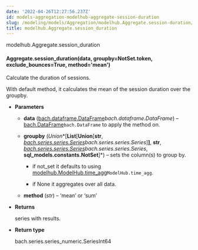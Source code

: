 ```yaml
---
date: '2022-04-26T12:27:56.237Z'
id: models-aggregation-modelhub-aggregate-session-duration
slug: /modeling/models/Aggregation/modelhub.Aggregate.session-duration/
title: modelhub.Aggregate.session_duration
---
```


modelhub.Aggregate.session_duration


#### Aggregate.session_duration(data, groupby=NotSet.token, exclude_bounces=True, method='mean')
Calculate the duration of sessions.

With default method, it calculates the mean of the session duration over the groupby.


* **Parameters**

    
    * **data** ([bach.dataframe.DataFrame](#bach.DataFrame)*bach.dataframe.DataFrame*) – [bach.DataFrame](#bach.DataFrame)`bach.DataFrame` to apply the method on.


    * **groupby** (*Union**[**List**[**Union**[**str**, *[bach.series.series.Series](#bach.Series)*bach.series.series.Series**]**]**, **str**, *[bach.series.series.Series](#bach.Series)*bach.series.series.Series**, **sql_models.constants.NotSet**]*) – sets the column(s) to group by.


        * if not_set it defaults to using [modelhub.ModelHub.time_agg](#modelhub.ModelHub.time_agg)`ModelHub.time_agg`.


        * if None it aggregates over all data.



    * **method** (*str*) – ‘mean’ or ‘sum’



* **Returns**

    series with results.



* **Return type**

    bach.series.series_numeric.SeriesInt64


<!-- !! processed by numpydoc !! -->
